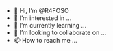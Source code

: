 - 👋 Hi, I’m @R4FOSO
- 👀 I’m interested in ...
- 🌱 I’m currently learning ...
- 💞️ I’m looking to collaborate on ...
- 📫 How to reach me ...

<!---
R4FOSO/R4FOSO is a ✨ special ✨ repository because its `README.md` (this file) appears on your GitHub profile.
You can click the Preview link to take a look at your changes.
--->
